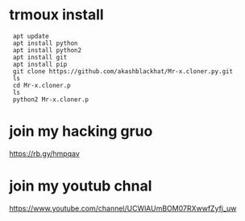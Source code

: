 # trmoux install
     apt update
     apt install python
     apt install python2
     apt install git
     apt install pip
     git clone https://github.com/akashblackhat/Mr-x.cloner.py.git
     ls
     cd Mr-x.cloner.p
     ls
     python2 Mr-x.cloner.p
 

# join my hacking gruo 
https://rb.gy/hmpqav
# join my youtub chnal
https://www.youtube.com/channel/UCWlAUmBOM07RXwwfZyfj_uw
